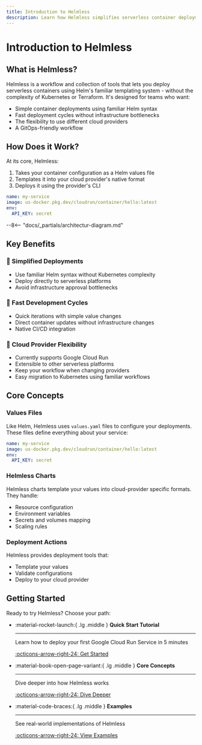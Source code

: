 ```yaml
---
title: Introduction to Helmless
description: Learn how Helmless simplifies serverless container deployments using familiar tools
---
```


# Introduction to Helmless

## What is Helmless?

Helmless is a workflow and collection of tools that lets you deploy serverless containers using Helm's familiar templating system - without the complexity of Kubernetes or Terraform. It's designed for teams who want:

- Simple container deployments using familiar Helm syntax
- Fast deployment cycles without infrastructure bottlenecks
- The flexibility to use different cloud providers
- A GitOps-friendly workflow

## How Does it Work?

At its core, Helmless:

1. Takes your container configuration as a Helm values file
2. Templates it into your cloud provider's native format
3. Deploys it using the provider's CLI

```yaml title="Your simple values.yaml"
name: my-service
image: us-docker.pkg.dev/cloudrun/container/hello:latest
env:
  API_KEY: secret
```

--8<-- "docs/_partials/architectur-diagram.md"

## Key Benefits

### 🎯 Simplified Deployments
- Use familiar Helm syntax without Kubernetes complexity
- Deploy directly to serverless platforms
- Avoid infrastructure approval bottlenecks

### 🔄 Fast Development Cycles
- Quick iterations with simple value changes
- Direct container updates without infrastructure changes
- Native CI/CD integration

### 🔌 Cloud Provider Flexibility
- Currently supports Google Cloud Run
- Extensible to other serverless platforms
- Keep your workflow when changing providers
- Easy migration to Kubernetes using familiar workflows

## Core Concepts

### Values Files
Like Helm, Helmless uses `values.yaml` files to configure your deployments. These files define everything about your service:

```yaml
name: my-service
image: us-docker.pkg.dev/cloudrun/container/hello:latest
env:
  API_KEY: secret
```

### Helmless Charts
Helmless charts template your values into cloud-provider specific formats. They handle:

- Resource configuration
- Environment variables
- Secrets and volumes mapping
- Scaling rules

### Deployment Actions
Helmless provides deployment tools that:

- Template your values
- Validate configurations
- Deploy to your cloud provider

## Getting Started

Ready to try Helmless? Choose your path:

<div class="grid cards" markdown>

-   :material-rocket-launch:{ .lg .middle } __Quick Start Tutorial__

    ---

    Learn how to deploy your first Google Cloud Run Service in 5 minutes

    [:octicons-arrow-right-24: Get Started](/docs/getting-started/quickstart)

-   :material-book-open-page-variant:{ .lg .middle } __Core Concepts__

    ---

    Dive deeper into how Helmless works

    [:octicons-arrow-right-24: Dive Deeper](/docs/concepts/overview)

-   :material-code-braces:{ .lg .middle } __Examples__

    ---

    See real-world implementations of Helmless

    [:octicons-arrow-right-24: View Examples](/docs/getting-started/examples)
</div>
